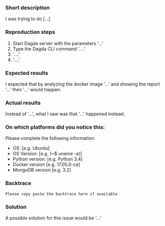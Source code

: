 ### Short description

I was trying to do [...]

### Reproduction steps

1. Start Dagda server with the parameters '...'
2. Type the Dagda CLI command '....'
3. '....'
4. '....'

### Expected results

I expected that by analyzing the docker image '...' and showing the report '...' then '...' would happen.

### Actual results

Instead of '...', what I saw was that '...' happened instead.

### On which platforms did you notice this:

Please complete the following information:

 - OS: [e.g. Ubuntu]
 - OS Version: [e.g. (~$ uname -a)]
 - Python version: [e.g. Python 3.4]
 - Docker version [e.g. 17.05.0-ce]
 - MongoDB version [e.g. 3.2]

### Backtrace

```
Please copy paste the backtrace here if available
```

### Solution

A possible solution for this issue would be '...'